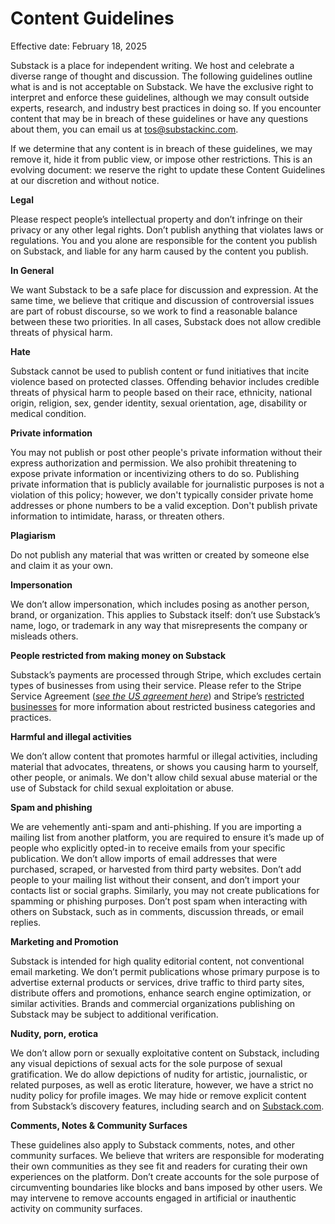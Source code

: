**Content Guidelines**
======================

Effective date: February 18, 2025

Substack is a place for independent writing. We host and celebrate a diverse range of thought and discussion. The following guidelines outline what is and is not acceptable on Substack. We have the exclusive right to interpret and enforce these guidelines, although we may consult outside experts, research, and industry best practices in doing so. If you encounter content that may be in breach of these guidelines or have any questions about them, you can email us at [tos@substackinc.com](mailto:tos@substackinc.com).

If we determine that any content is in breach of these guidelines, we may remove it, hide it from public view, or impose other restrictions. This is an evolving document: we reserve the right to update these Content Guidelines at our discretion and without notice. 

**Legal** 

Please respect people’s intellectual property and don’t infringe on their privacy or any other legal rights. Don’t publish anything that violates laws or regulations. You and you alone are responsible for the content you publish on Substack, and liable for any harm caused by the content you publish.

**In General** 

We want Substack to be a safe place for discussion and expression. At the same time, we believe that critique and discussion of controversial issues are part of robust discourse, so we work to find a reasonable balance between these two priorities. In all cases, Substack does not allow credible threats of physical harm.

**Hate** 

Substack cannot be used to publish content or fund initiatives that incite violence based on protected classes. Offending behavior includes credible threats of physical harm to people based on their race, ethnicity, national origin, religion, sex, gender identity, sexual orientation, age, disability or medical condition.

**Private information** 

You may not publish or post other people's private information without their express authorization and permission. We also prohibit threatening to expose private information or incentivizing others to do so. Publishing private information that is publicly available for journalistic purposes is not a violation of this policy; however, we don't typically consider private home addresses or phone numbers to be a valid exception. Don't publish private information to intimidate, harass, or threaten others.

**Plagiarism**

Do not publish any material that was written or created by someone else and claim it as your own.

**Impersonation**

We don’t allow impersonation, which includes posing as another person, brand, or organization. This applies to Substack itself: don’t use Substack’s name, logo, or trademark in any way that misrepresents the company or misleads others. 

**People restricted from making money on Substack**

Substack’s payments are processed through Stripe, which excludes certain types of businesses from using their service. Please refer to the Stripe Service Agreement (_[see the US agreement here](https://stripe.com/legal)_) and Stripe’s [restricted businesses](https://stripe.com/restricted-businesses) for more information about restricted business categories and practices.

**Harmful and illegal activities**

We don’t allow content that promotes harmful or illegal activities, including material that advocates, threatens, or shows you causing harm to yourself, other people, or animals. We don't allow child sexual abuse material or the use of Substack for child sexual exploitation or abuse.

**Spam and phishing**

We are vehemently anti-spam and anti-phishing. If you are importing a mailing list from another platform, you are required to ensure it’s made up of people who explicitly opted-in to receive emails from your specific publication. We don’t allow imports of email addresses that were purchased, scraped, or harvested from third party websites. Don’t add people to your mailing list without their consent, and don’t import your contacts list or social graphs. Similarly, you may not create publications for spamming or phishing purposes. Don’t post spam when interacting with others on Substack, such as in comments, discussion threads, or email replies.

**Marketing and Promotion**

Substack is intended for high quality editorial content, not conventional email marketing. We don’t permit publications whose primary purpose is to advertise external products or services, drive traffic to third party sites, distribute offers and promotions, enhance search engine optimization, or similar activities. Brands and commercial organizations publishing on Substack may be subject to additional verification.

**Nudity, porn, erotica**

We don’t allow porn or sexually exploitative content on Substack, including any visual depictions of sexual acts for the sole purpose of sexual gratification. We do allow depictions of nudity for artistic, journalistic, or related purposes, as well as erotic literature, however, we have a strict no nudity policy for profile images. We may hide or remove explicit content from Substack’s discovery features, including search and on [Substack.com](http://substack.com/).

**Comments, Notes & Community Surfaces**

These guidelines also apply to Substack comments, notes, and other community surfaces. We believe that writers are responsible for moderating their own communities as they see fit and readers for curating their own experiences on the platform. Don’t create accounts for the sole purpose of circumventing boundaries like blocks and bans imposed by other users. We may intervene to remove accounts engaged in artificial or inauthentic activity on community surfaces.